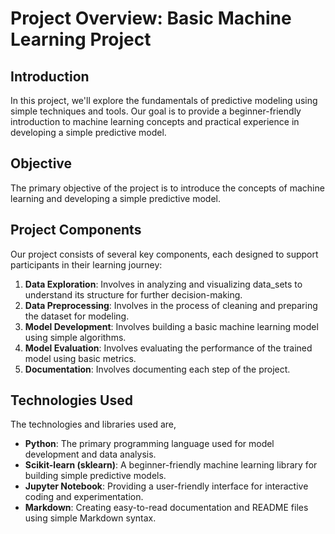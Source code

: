 # Project Overview: Basic Machine Learning Project

## Introduction
In this project, we'll explore the fundamentals of predictive modeling using simple techniques and tools. Our goal is to provide a beginner-friendly introduction to machine learning concepts and practical experience in developing a simple predictive model.

## Objective
The primary objective of the project is to introduce the concepts of machine learning and developing a simple predictive model. 

## Project Components
Our project consists of several key components, each designed to support participants in their learning journey:

1. **Data Exploration**: Involves in analyzing and visualizing data_sets to understand its structure for further decision-making.
2. **Data Preprocessing**: Involves in  the process of cleaning and preparing the dataset for modeling.
3. **Model Development**: Involves building a basic machine learning model using simple algorithms.
4. **Model Evaluation**: Involves evaluating the performance of the trained model using basic metrics.
5. **Documentation**: Involves documenting each step of the project.

## Technologies Used
The technologies and libraries used are,

- **Python**: The primary programming language used for model development and data analysis.
- **Scikit-learn (sklearn)**: A beginner-friendly machine learning library for building simple predictive models.
- **Jupyter Notebook**: Providing a user-friendly interface for interactive coding and experimentation.
- **Markdown**: Creating easy-to-read documentation and README files using simple Markdown syntax.
